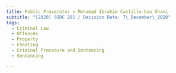 ```yaml
---
title: Public Prosecutor v Mohamad Ibrahim Castillo bin Ghani
subtitle: "[2020] SGDC 281 / Decision Date: 7\_December\_2020"
tags:
  - Criminal Law
  - Offences
  - Property
  - Cheating
  - Criminal Procedure and Sentencing
  - Sentencing

---
```

